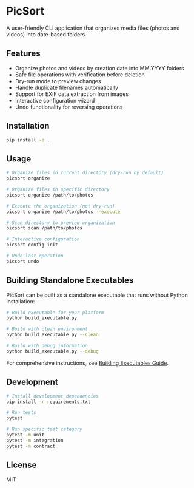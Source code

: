 # PicSort

A user-friendly CLI application that organizes media files (photos and videos) into date-based folders.

## Features

- Organize photos and videos by creation date into MM.YYYY folders
- Safe file operations with verification before deletion
- Dry-run mode to preview changes
- Handle duplicate filenames automatically
- Support for EXIF data extraction from images
- Interactive configuration wizard
- Undo functionality for reversing operations

## Installation

```bash
pip install -e .
```

## Usage

```bash
# Organize files in current directory (dry-run by default)
picsort organize

# Organize files in specific directory
picsort organize /path/to/photos

# Execute the organization (not dry-run)
picsort organize /path/to/photos --execute

# Scan directory to preview organization
picsort scan /path/to/photos

# Interactive configuration
picsort config init

# Undo last operation
picsort undo
```

## Building Standalone Executables

PicSort can be built as a standalone executable that runs without Python installation:

```bash
# Build executable for your platform
python build_executable.py

# Build with clean environment
python build_executable.py --clean

# Build with debug information
python build_executable.py --debug
```

For comprehensive instructions, see [Building Executables Guide](docs/BUILDING_EXECUTABLES.md).

## Development

```bash
# Install development dependencies
pip install -r requirements.txt

# Run tests
pytest

# Run specific test category
pytest -m unit
pytest -m integration
pytest -m contract
```

## License

MIT